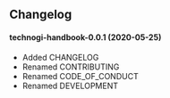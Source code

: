 ## Changelog

#### technogi-handbook-0.0.1 (2020-05-25)
  * Added CHANGELOG
  * Renamed CONTRIBUTING
  * Renamed CODE_OF_CONDUCT
  * Renamed DEVELOPMENT